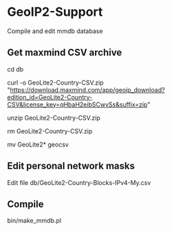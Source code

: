 
# GeoIP2-Support

 Compile and edit mmdb database

## Get maxmind CSV archive

 cd db
 
 curl -o GeoLite2-Country-CSV.zip "https://download.maxmind.com/app/geoip_download?edition_id=GeoLite2-Country-CSV&license_key=qHbaH2eibSCwvSs&suffix=zip"
 
 unzip GeoLite2-Country-CSV.zip
 
 rm GeoLite2-Country-CSV.zip
 
 mv GeoLite2* geocsv

## Edit personal network masks

 Edit file db/GeoLite2-Country-Blocks-IPv4-My.csv
 
## Compile

 bin/make_mmdb.pl
 
